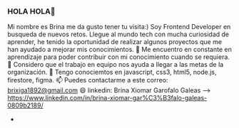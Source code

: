 ### HOLA HOLA👋
Mi nombre es Brina me da gusto tener tu visita:)
Soy Frontend Developer en busqueda de nuevos retos.
Llegue al mundo tech con mucha curiosidad de aprender, he tenido la oportunidad de realizar algunos proyectos que me han ayudado a mejorar mis conocimientos.
🌱 Me encuentro en constante en aprendizaje para poder contribuir con mi conocimiento cuando se requiera.
👯 Considero que el trabajo en equipo nos ayuda a llegar a las metas de la organización.
💬 Tengo conociemtos en javascript, css3, html5, node.js, firestore, figma.
📫 Puedes contactarme a este correo: brixiga1892@gmail.com
😄 linkedin: Brina Xiomar Garofalo Galeas --> https://www.linkedin.com/in/brina-xiomar-gar%C3%B3falo-galeas-0809b2189/


- 
<!--
**BrinaGarofalo/BrinaGarofalo** is a ✨ _special_ ✨ repository because its `README.md` (this file) appears on your GitHub profile.

Here are some ideas to get you started:

- 🔭 I’m currently working on ...
- 🌱 I’m currently learning ...
- 👯 I’m looking to collaborate on ...
- 🤔 I’m looking for help with ...
- 💬 Ask me about ...
- 📫 How to reach me: ...
- 😄 Pronouns: ...
- ⚡ Fun fact: ...
-->
